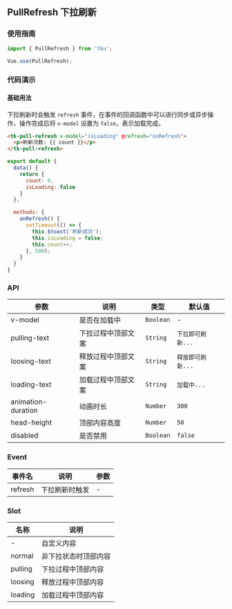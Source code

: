 ## PullRefresh 下拉刷新

### 使用指南
``` javascript
import { PullRefresh } from 'tku';

Vue.use(PullRefresh);
```

### 代码演示

#### 基础用法
下拉刷新时会触发 `refresh` 事件，在事件的回调函数中可以进行同步或异步操作，操作完成后将 `v-model` 设置为 `false`，表示加载完成。

```html
<tk-pull-refresh v-model="isLoading" @refresh="onRefresh">
  <p>刷新次数: {{ count }}</p>
</tk-pull-refresh>
```

```javascript
export default {
  data() {
    return {
      count: 0,
      isLoading: false
    }
  },

  methods: {
    onRefresh() {
      setTimeout(() => {
        this.$toast('刷新成功');
        this.isLoading = false;
        this.count++;
      }, 500);
    }
  }
}
```

### API

| 参数 | 说明 | 类型 | 默认值 |
|-----------|-----------|-----------|-------------|
| v-model | 是否在加载中 | `Boolean` | - |
| pulling-text | 下拉过程中顶部文案 | `String` | `下拉即可刷新...` |
| loosing-text | 释放过程中顶部文案 | `String` | `释放即可刷新...` |
| loading-text | 加载过程中顶部文案 | `String` | `加载中...` |
| animation-duration | 动画时长 | `Number` | `300` |
| head-height | 顶部内容高度 | `Number` | `50` |
| disabled | 是否禁用 | `Boolean` | `false` |

### Event

| 事件名 | 说明 | 参数 |
|-----------|-----------|-----------|
| refresh | 下拉刷新时触发 | - |

### Slot

| 名称 | 说明 |
|-----------|-----------|
| - | 自定义内容 |
| normal | 非下拉状态时顶部内容 |
| pulling | 下拉过程中顶部内容 |
| loosing | 释放过程中顶部内容 |
| loading | 加载过程中顶部内容 |
